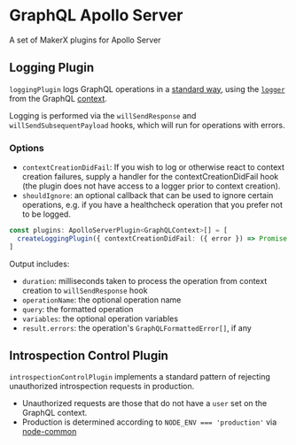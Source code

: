 ﻿# GraphQL Apollo Server

A set of MakerX plugins for Apollo Server

## Logging Plugin

`loggingPlugin` logs GraphQL operations in a [standard way](https://github.com/MakerXStudio/graphql-core/blob/main/src/logging.ts), using the [`logger`](https://github.com/MakerXStudio/node-common/blob/main/src/logger.ts) from the GraphQL [context](https://github.com/MakerXStudio/graphql-core/blob/main/src/context.ts).

Logging is performed via the `willSendResponse` and `willSendSubsequentPayload` hooks, which will run for operations with errors.

### Options

- `contextCreationDidFail`: If you wish to log or otherwise react to context creation failures, supply a handler for the contextCreationDidFail hook (the plugin does not have access to a logger prior to context creation).
- `shouldIgnore`: an optional callback that can be used to ignore certain operations, e.g. if you have a healthcheck operation that you prefer not to be logged.

```ts
const plugins: ApolloServerPlugin<GraphQLContext>[] = [
  createLoggingPlugin({ contextCreationDidFail: ({ error }) => Promise.resolve(logger.error('Context creation failed', { error })) }),
]
```

Output includes:

- `duration`: milliseconds taken to process the operation from context creation to `willSendResponse` hook
- `operationName`: the optional operation name
- `query`: the formatted operation
- `variables`: the optional operation variables
- `result.errors`: the operation's `GraphQLFormattedError[]`, if any

## Introspection Control Plugin

`introspectionControlPlugin` implements a standard pattern of rejecting unauthorized introspection requests in production.

- Unauthorized requests are those that do not have a `user` set on the GraphQL context.
- Production is determined according to `NODE_ENV === 'production'` via [node-common](https://github.com/MakerXStudio/node-common/blob/main/src/environment.ts)
